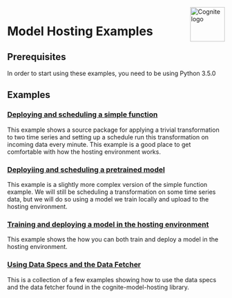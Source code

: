<a href="https://cognite.com/">
    <img src="https://github.com/cognitedata/cognite-python-docs/blob/master/img/cognite_logo.png" alt="Cognite logo" title="Cognite" align="right" height="80" />
</a>

Model Hosting Examples
======================

## Prerequisites
In order to start using these examples, you need to be using Python 3.5.0

## Examples

### [Deploying and scheduling a simple function](simple_function/SimpleFunction.ipynb)

This example shows a source package for applying a trivial transformation to two time series and setting up a schedule 
run this transformation on incoming data every minute. This example is a good place to get comfortable with how the 
hosting environment works.

### [Deployiing and scheduling a pretrained model](scheduled_model/ScheduledPrediction.ipynb)

This example is a slightly more complex version of the simple function example. We will still be scheduling a 
transformation on some time series data, but we will do so using a model we train locally and upload to the hosting 
environment.

### [Training and deploying a model in the hosting environment](simple_train_predict/TrainAndPredict.ipynb)

This example shows the how you can both train and deploy a model in the hosting environment.

### [Using Data Specs and the Data Fetcher](data_fetcher/)

This is a collection of a few examples showing how to use the data specs and the data fetcher found in the 
cognite-model-hosting library.
